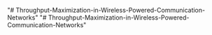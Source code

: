 "# Throughput-Maximization-in-Wireless-Powered-Communication-Networks" 
"# Throughput-Maximization-in-Wireless-Powered-Communication-Networks" 
